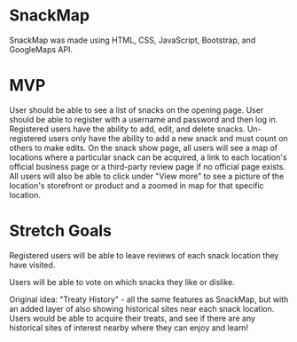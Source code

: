 # SnackMap
SnackMap was made using HTML, CSS, JavaScript, Bootstrap, and GoogleMaps API.

# MVP
User should be able to see a list of snacks on the opening page. User should be able to register with a username and password and then log in. Registered users have the ability to add, edit, and delete snacks.
Un-registered users only have the ability to add a new snack and must count on others to make edits.
On the snack show page, all users will see a map of locations where a particular snack can be acquired, a link to each location's official business page or a third-party review page if no official page exists. All users will also be able to click under "View more" to see a picture of the location's storefront or product and a zoomed in map for that specific location.

# Stretch Goals
Registered users will be able to leave reviews of each snack location they have visited.

Users will be able to vote on which snacks they like or dislike.

Original idea: "Treaty History" - all the same features as SnackMap, but with an added layer of also showing historical sites near each snack location. Users would be able to acquire their treats, and see if there are any historical sites of interest nearby where they can enjoy and learn!
